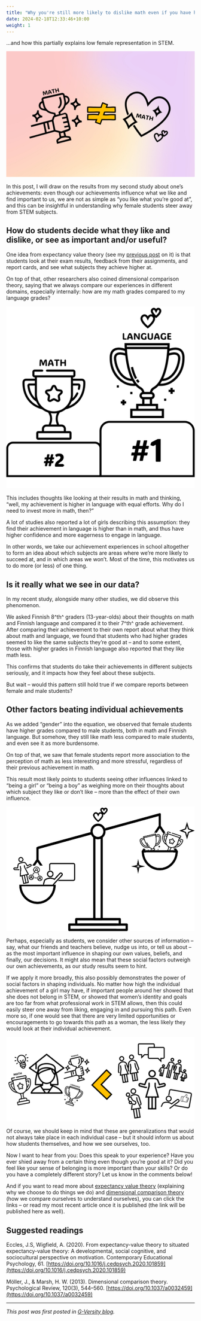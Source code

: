```yaml
---
title: "Why you're still more likely to dislike math even if you have high grades in it.."
date: 2024-02-18T12:33:46+10:00
weight: 1
---
```


...and how this partially explains low female representation in STEM.

![Illustration of holding trophy in math followed by unequal sign and loving math](/images/math-achievement-love.jpeg)

In this post, I will draw on the results from my second study about one’s achievements: even though our achievements influence what we like and find important to us, we are not as simple as “you like what you’re good at”, and this can be insightful in understanding why female students steer away from STEM subjects.

## How do students decide what they like and dislike, or see as important and/or useful?

One idea from expectancy value theory (see my [previous post](/blogposts/2023-11-12-reflecting-on-evt/) on it) is that students look at their exam results, feedback from their assignments, and report cards, and see what subjects they achieve higher at.

On top of that, other researchers also coined dimensional comparison theory, saying that we always compare our experiences in different domains, especially internally: how are my math grades compared to my language grades?

![Illustration of a championship podium, with language on first place and math on second place](/images/podium-trohpy-language-math.png)

This includes thoughts like looking at their results  in math and thinking, “well, my achievement is higher in language with equal efforts. Why do I need to invest more in math, then?”

A lot of studies also reported a lot of girls describing this assumption: they find their achievement in language is higher than in  math, and thus have higher confidence and more eagerness to engage in language.

In other words, we take our achievement experiences in school altogether to form an idea about which subjects are areas where we’re more likely to succeed at, and in which areas we won’t. Most of the time, this motivates us to do more (or less) of one thing.

## Is it really what we see in our data?

In my recent study, alongside many other studies, we did observe this phenomenon.

We asked Finnish 8^th^ graders (13-year-olds) about their thoughts on math and Finnish language and compared it to their 7^th^ grade achievement. After comparing their achievement to their own report about what they think about math and language, we found that students who had higher grades seemed to like the same subjects they’re good at –  and to some extent, those with higher grades in Finnish language also reported that they like math less.  

This confirms that students do take their achievements in different subjects seriously, and it impacts how they feel about these subjects. 

But wait – would this pattern still hold true if we compare reports between female and male students?

## Other factors beating individual achievements

As we added “gender” into the equation, we observed that female students have higher grades compared to male students, both in math and Finnish language. But somehow, they still like math less compared to male students, and even see it as more burdensome.

On top of that, we saw that female students report more association to the perception of math as less interesting and more stressful, regardless of their previous achievement in math.

This result most likely points to students seeing other influences linked to “being a girl” or “being a boy” as weighing more on their thoughts about which subject they like or don’t like – more than the effect of their own influence.

![Illustration of a scale with one hand holding important people and the other holding trophies](/images/weight-social-individual-factors.png)

Perhaps, especially as students, we consider other sources of information – say, what our friends and teachers believe, nudge us into, or tell us about – as the most important influence in shaping our own values, beliefs, and finally, our decisions. It might also mean that these social factors outweigh our own achievements, as our study results seem to hint.  

If we apply it more broadly, this also possibly demonstrates the power of social factors in shaping individuals. No matter how high the individual achievement of a girl may have, if important people around her showed that she does not belong in STEM, or showed that women’s identity and goals are too far from what professional work in STEM allows, then this could easily steer one away from liking, engaging in and pursuing this path. Even more so, if one would see that there are very limited opportunities or encouragements to go towards this path as a woman, the less likely they would  look at their individual achievement.

![Illustration of girl with achievements followed by less than sign to people's speech](/images/girl-more.png)

Of course, we should keep in mind that these are generalizations that would not always take place in  each individual case – but it should inform us about how students themselves, and how we see ourselves, too. 

Now I want to hear from you: Does this speak to your experience? Have you ever shied away from a certain thing even though you’re good at it? Did you feel like your sense of belonging is more important than your skills? Or do you have a completely different story? Let us know in the comments below!

And if you want to read more about [expectancy value theory](https://www.sciencedirect.com/science/article/abs/pii/S0361476X20300242?via%3Dihub) (explaining why we choose to do things we do) and [dimensional comparison theory](https://psycnet.apa.org/doiLanding?doi=10.1037%2Fa0032459) (how we compare ourselves to understand ourselves), you can click the links – or read my  most recent article once it is published (the link will be published here as well).

## Suggested readings

Eccles, J.S, Wigfield, A. (2020). From expectancy-value theory to situated expectancy-value theory: A developmental, social cognitive, and sociocultural perspective on motivation. Contemporary Educational Psychology, 61. [https://doi.org/10.1016/j.cedpsych.2020.101859](https://doi.org/10.1016/j.cedpsych.2020.101859)

Möller, J., & Marsh, H. W. (2013). Dimensional comparison theory. Psychological Review, 120(3), 544–560. [https://doi.org/10.1037/a0032459](https://doi.org/10.1037/a0032459)

---

*This post was first posted in [G-Versity blog](https://gversity-solutions.org/blog-solutions/solutions/why-youre-still-more-likely-to-dislike-math-even-if-you-have-high-grades-in-it/).*